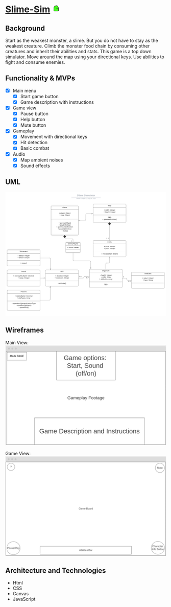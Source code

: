 # [Slime-Sim](https://dancreppel.github.io/Slime-Sim/) <img src="assets/images/logo.png" width="25" height="25" />

## Background
Start as the weakest monster, a slime.  But you do not have to stay as the weakest creature.  Climb the monster food chain by consuming other creatures and inherit their abilities and stats.  This game is a top down simulator.  Move around the map using your directional keys.  Use abilities to fight and consume enemies.

## Functionality & MVPs
- [x] Main menu
  - [x] Start game button
  - [x] Game description with instructions
- [x] Game view
  - [x] Pause button
  - [x] Help button
  - [x] Mute button
- [x] Gameplay
  - [x] Movement with directional keys
  - [x] Hit detection
  - [x] Basic combat
- [x] Audio
  - [x] Map ambient noises
  - [x] Sound effects

## UML
![UML](https://github.com/dancreppel/Slime-Sim/blob/master/assets/UML/Slime%20Sim%20UML.png)

## Wireframes
Main View:
![Main Page](https://github.com/dancreppel/Slime-Sim/blob/master/assets/wireframes/main_page.png)

Game View:
![Game Page](https://github.com/dancreppel/Slime-Sim/blob/master/assets/wireframes/game_page.png)

## Architecture and Technologies
* Html
* CSS
* Canvas
* JavaScript
